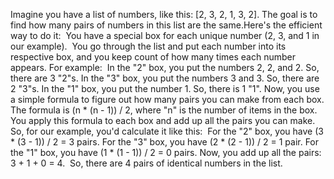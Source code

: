 Imagine you have a list of numbers, like this: [2, 3, 2, 1, 3, 2].
​
The goal is to find how many pairs of numbers in this list are the same.
​
Here's the efficient way to do it:
​
You have a special box for each unique number (2, 3, and 1 in our example).
​
You go through the list and put each number into its respective box, and you keep count of how many times each number appears. For example:
​
In the "2" box, you put the numbers 2, 2, and 2. So, there are 3 "2"s.
In the "3" box, you put the numbers 3 and 3. So, there are 2 "3"s.
In the "1" box, you put the number 1. So, there is 1 "1".
Now, you use a simple formula to figure out how many pairs you can make from each box. The formula is (n * (n - 1)) / 2, where "n" is the number of items in the box.
​
You apply this formula to each box and add up all the pairs you can make.
​
So, for our example, you'd calculate it like this:
​
For the "2" box, you have (3 * (3 - 1)) / 2 = 3 pairs.
For the "3" box, you have (2 * (2 - 1)) / 2 = 1 pair.
For the "1" box, you have (1 * (1 - 1)) / 2 = 0 pairs.
Now, you add up all the pairs: 3 + 1 + 0 = 4.
​
So, there are 4 pairs of identical numbers in the list.